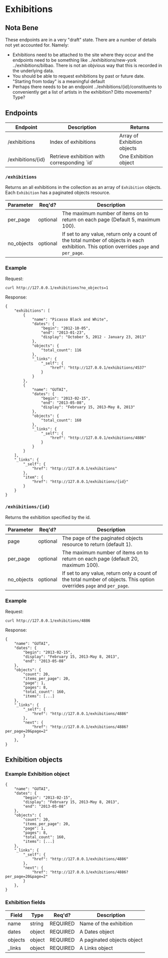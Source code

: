 Exhibitions
====================

## Nota Bene

These endpoints are in a very "draft" state. There are a number of details not yet accounted for. Namely:

* Exhibitions need to be attached to the site where they occur and the endpoints need to be something like ../exhibitions/new-york ../exhibitions/bilbao. There is not an objvious way that this is recorded in the underlying data.
* You should be able to request exhibitions by past or future date. "Starting from today" is a meaningful default
* Perhaps there needs to be an endpoint ../exhibitions/{id}/constituents to conveniently get a list of artists in the exhibition? Ditto movements? Type?

## Endpoints

<table>
    <thead>
        <th>Endpoint</th>
        <th>Description</th>
        <th>Returns</th>
    </thead>
    <tbody>
        <tr>
            <td>/exhibitions</td>
            <td>Index of exhibitions</td>
            <td>Array of Exhibition objects</td>
        </tr>
        <tr>
            <td>/exhibitions/{id}</td>
            <td>Retrieve exhibition with corresponding `id`</td>
            <td>One Exhibition object</td>
        </tr>
    </tbody>
</table>

### `/exhibitions`

Returns an all exhibitions in the collection as an array of `Exhibition` objects. Each `Exhibition` has a paginated objects resource.

<table>
    <thead>
        <tr>
            <th>Parameter</th>
            <th>Req'd?</th>
            <th>Description</th>
        </tr>
    </thead>
    <tbody>
        <tr>
            <td>per_page</td>
            <td>optional</td>
            <td>The maximum number of items on to return on each page (Default 
                5, maximum 100).</td>
        </tr>
        <tr>
            <td>no_objects</td>
            <td>optional</td>
            <td>If set to any value, return only a count of the total number
                of objects in each exhibition. This option overrides 
                <code>page</code> and <code>per_page</code>.</td>
        </tr>
    </tbody>
</table>

### Example

Request:

    curl http://127.0.0.1/exhibitions?no_objects=1

Response:

    {
        "exhibitions": [
            {
                "name": "Picasso Black and White", 
                "dates": {
                    "begin": "2012-10-05", 
                    "end": "2013-01-23",
                    "display": "October 5, 2012 - January 23, 2013"
                }, 
                "objects": {
                    "total_count": 116
                },
                "_links": {
                    "_self": {
                        "href": "http://127.0.0.1/exhibitions/4537"
                    }
                }
            }, 
            {
                "name": "GUTAI", 
                "dates": {
                    "begin": "2013-02-15", 
                    "end": "2013-05-08",
                    "display": "February 15, 2013-May 8, 2013"
                }, 
                "objects": {
                    "total_count": 160
                },
                "_links": {
                    "_self": {
                        "href": "http://127.0.0.1/exhibitions/4886"
                    }
                }
            }
        ],
        "_links": {
            "_self": {
                "href": "http://127.0.0.1/exhibitions"
            }, 
            "item": {
                "href": "http://127.0.0.1/exhibitions/{id}"
            }
        } 
    }

### `/exhibitions/{id}`

Returns the exhibition specified by the id.

<table>
    <thead>
        <tr>
            <th>Parameter</th>
            <th>Req'd?</th>
            <th>Description</th>
        </tr>
    </thead>
    <tbody>
        <tr>
            <td>page</td>
            <td>optional</td>
            <td>The page of the paginated objects resource to return 
                (default 1).</td>
        </tr>
        <tr>
            <td>per_page</td>
            <td>optional</td>
            <td>The maximum number of items on to return on each page (default 
                20, maximum 100).</td>
        </tr>
        <tr>
            <td>no_objects</td>
            <td>optional</td>
            <td>If set to any value, return only a count of the total number
                of objects. This option overrides 
                <code>page</code> and <code>per_page</code>.</td>
        </tr>
    </tbody>
</table>

### Example

Request:

    curl http://127.0.0.1/exhibitions/4886

Response:

    {
        "name": "GUTAI", 
        "dates": {
            "begin": "2013-02-15", 
            "display": "February 15, 2013-May 8, 2013", 
            "end": "2013-05-08"
        }, 
        "objects": {
            "count": 20, 
            "items_per_page": 20, 
            "page": 1, 
            "pages": 8, 
            "total_count": 160,
            "items": [...]
        },
        "_links": {
            "_self": {
                "href": "http://127.0.0.1/exhibitions/4886"
            }, 
            "next": {
                "href": "http://127.0.0.1/exhibitions/4886?per_page=20&page=2"
            }
        }, 
    }

## Exhibition objects

### Example Exhibition object
    {
        "name": "GUTAI", 
        "dates": {
            "begin": "2013-02-15", 
            "display": "February 15, 2013-May 8, 2013", 
            "end": "2013-05-08"
        }, 
        "objects": {
            "count": 20, 
            "items_per_page": 20, 
            "page": 1, 
            "pages": 8, 
            "total_count": 160,
            "items": [...]
        },
        "_links": {
            "_self": {
                "href": "http://127.0.0.1/exhibitions/4886"
            }, 
            "next": {
                "href": "http://127.0.0.1/exhibitions/4886?per_page=20&page=2"
            }
        }, 
    }

### Exhibition fields

<table>
    <thead>
        <tr>
            <th>Field</th>
            <th>Type</th>
            <th>Req'd?</th>
            <th>Description</th>
        </tr>
    </thead>
    <tbody>
        <tr>
            <td>name</td>
            <td>string</td>
            <td>REQUIRED</td>
            <td>Name of the exhibition</td>
        </tr>
        <tr>
            <td>dates</td>
            <td>object</td>
            <td>REQUIRED</td>
            <td>A Dates object</td>
        </tr>
        <tr>
            <td>objects</td>
            <td>object</td>
            <td>REQUIRED</td>
            <td>A paginated objects object</td>
        </tr>
        <tr>
            <td>_links</td>
            <td>object</td>
            <td>REQUIRED</td>
            <td>A Links object</td>
        </tr>
    </tbody>
</table>

